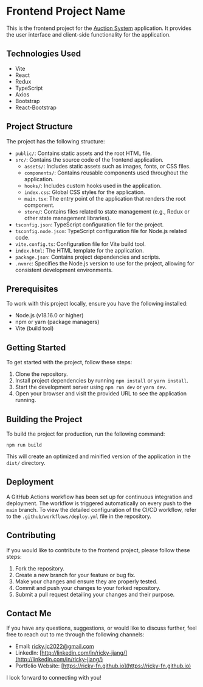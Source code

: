 # Frontend Project Name

This is the frontend project for the [Auction System](https://github.com/ricky-fn/auction-app) application. It provides the user interface and client-side functionality for the application.

## Technologies Used

- Vite
- React
- Redux
- TypeScript
- Axios
- Bootstrap
- React-Bootstrap

## Project Structure

The project has the following structure:

- `public/`: Contains static assets and the root HTML file.
- `src/`: Contains the source code of the frontend application.
  - `assets/`: Includes static assets such as images, fonts, or CSS files.
  - `components/`: Contains reusable components used throughout the application.
  - `hooks/`: Includes custom hooks used in the application.
  - `index.css`: Global CSS styles for the application.
  - `main.tsx`: The entry point of the application that renders the root component.
  - `store/`: Contains files related to state management (e.g., Redux or other state management libraries).
- `tsconfig.json`: TypeScript configuration file for the project.
- `tsconfig.node.json`: TypeScript configuration file for Node.js related code.
- `vite.config.ts`: Configuration file for Vite build tool.
- `index.html`: The HTML template for the application.
- `package.json`: Contains project dependencies and scripts.
- `.nvmrc`: Specifies the Node.js version to use for the project, allowing for consistent development environments.


## Prerequisites

To work with this project locally, ensure you have the following installed:

- Node.js (v18.16.0 or higher)
- npm or yarn (package managers)
- Vite (build tool)

## Getting Started

To get started with the project, follow these steps:

1. Clone the repository.
2. Install project dependencies by running `npm install` or `yarn install`.
3. Start the development server using `npm run dev` or `yarn dev`.
4. Open your browser and visit the provided URL to see the application running.

## Building the Project

To build the project for production, run the following command:

```shell
npm run build
```
This will create an optimized and minified version of the application in the `dist/` directory.

## Deployment

A GitHub Actions workflow has been set up for continuous integration and deployment. The workflow is triggered automatically on every push to the `main` branch.
To view the detailed configuration of the CI/CD workflow, refer to the `.github/workflows/deploy.yml` file in the repository.

## Contributing

If you would like to contribute to the frontend project, please follow these steps:

1. Fork the repository.
2. Create a new branch for your feature or bug fix.
3. Make your changes and ensure they are properly tested.
4. Commit and push your changes to your forked repository.
5. Submit a pull request detailing your changes and their purpose.

## Contact Me

If you have any questions, suggestions, or would like to discuss further, feel free to reach out to me through the following channels:

* Email: [ricky.jc2022@gmail.com](mailto:ricky.jc2022@gmail.com)
* LinkedIn: [http://linkedin.com/in/ricky-jiang/](http://linkedin.com/in/ricky-jiang/)
* Portfolio Website: [https://ricky-fn.github.io](https://ricky-fn.github.io)

I look forward to connecting with you!

